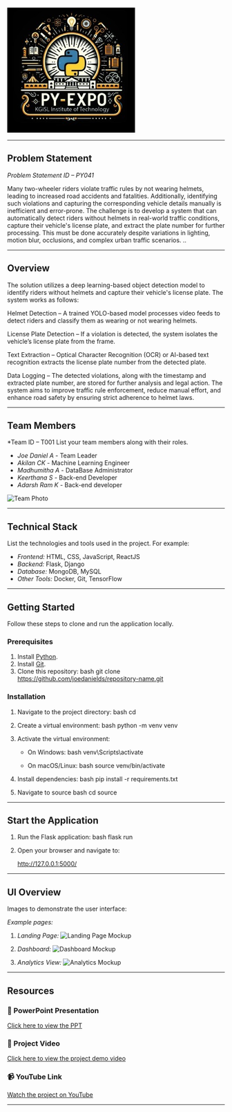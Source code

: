 ![PyExpo Logo](media/pyexpo-logo.png)

---

## Problem Statement

*Problem Statement ID – PY041*

Many two-wheeler riders violate traffic rules by not wearing helmets, leading to increased road accidents and fatalities. Additionally, identifying such violations and capturing the corresponding vehicle details manually is inefficient and error-prone. The challenge is to develop a system that can automatically detect riders without helmets in real-world traffic conditions, capture their vehicle's license plate, and extract the plate number for further processing. This must be done accurately despite variations in lighting, motion blur, occlusions, and complex urban traffic scenarios.
..

---

## Overview
The solution utilizes a deep learning-based object detection model to identify riders without helmets and capture their vehicle's license plate. The system works as follows:

Helmet Detection – A trained YOLO-based model processes video feeds to detect riders and classify them as wearing or not wearing helmets.

License Plate Detection – If a violation is detected, the system isolates the vehicle’s license plate from the frame.

Text Extraction – Optical Character Recognition (OCR) or AI-based text recognition extracts the license plate number from the detected plate.

Data Logging – The detected violations, along with the timestamp and extracted plate number, are stored for further analysis and legal action.
The system aims to improve traffic rule enforcement, reduce manual effort, and enhance road safety by ensuring strict adherence to helmet laws.


---

## Team Members

*Team ID – T001
List your team members along with their roles.

- *Joe Daniel A* - Team Leader
- *Akilan CK* - Machine Learning Engineer
- *Madhumitha A* - DataBase Administrator
- *Keerthana S* - Back-end Developer
- *Adarsh Ram K* - Back-end developer


![Team Photo](media/team-photo.png)

---

## Technical Stack

List the technologies and tools used in the project. For example:

- *Frontend:* HTML, CSS, JavaScript, ReactJS
- *Backend:* Flask, Django
- *Database:* MongoDB, MySQL
- *Other Tools:* Docker, Git, TensorFlow

---

## Getting Started

Follow these steps to clone and run the application locally.

### Prerequisites

1. Install [Python](https://www.python.org/downloads/).
2. Install [Git](https://git-scm.com/).
3. Clone this repository:
   bash
   git clone https://github.com/joedanields/repository-name.git
   

### Installation

1. Navigate to the project directory:
   bash
   cd 
   
2. Create a virtual environment:
   bash
   python -m venv venv
   
3. Activate the virtual environment:
   - On Windows:
     bash
     venv\Scripts\activate
     
   - On macOS/Linux:
     bash
     source venv/bin/activate
     
4. Install dependencies:
   bash
   pip install -r requirements.txt
   
5. Navigate to source
   bash
   cd source
   

---

## Start the Application

1. Run the Flask application:
   bash
   flask run
   
2. Open your browser and navigate to:
   
   http://127.0.0.1:5000/
   

---

## UI Overview

Images to demonstrate the user interface:

*Example pages:*

1. *Landing Page:*
   ![Landing Page Mockup](media/LoadingPage.png)

2. *Dashboard:*
   ![Dashboard Mockup](media/DashBoard.png)

3. *Analytics View:*
   ![Analytics Mockup](media/Analytics.png)

---

## Resources

### 📄 PowerPoint Presentation
[Click here to view the PPT](insert-drive-link-here)

### 🎥 Project Video
[Click here to view the project demo video](insert-drive-link-here)

### 📹 YouTube Link
[Watch the project on YouTube](insert-youtube-link-here)

---

